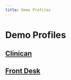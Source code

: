 ```yaml
---
title: Demo Profiles
---
```


# Demo Profiles

## [Clinican](./Clinican.md)

## [Front Desk](./frontdesk-user.md)
